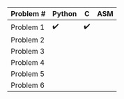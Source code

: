 | Problem # | Python | C | ASM |
| --- | --- | --- | --- |
| Problem 1 | :heavy_check_mark:  | :heavy_check_mark: |  |
| Problem 2 |   | |  |
| Problem 3 |   | |  |
| Problem 4 |   | |  |
| Problem 5 |   | |  |
| Problem 6 |   | |  |

